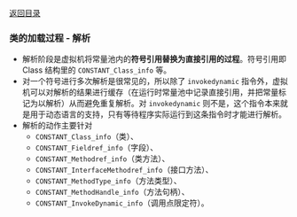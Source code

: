 [返回目录](../README.md)

### 类的加载过程 - 解析


- 解析阶段是虚拟机将常量池内的**符号引用替换为直接引用的过程**。符号引用即 Class 结构里的 `CONSTANT_Class_info` 等。
- 对一个符号进行多次解析是很常见的，所以除了 `invokedynamic` 指令外，虚拟机可以对解析的结果进行缓存（在运行时常量池中记录直接引用，并把常量标记为以解析）从而避免重复解析。对 `invokedynamic` 则不是，这个指令本来就是用于动态语言的支持，只有等待程序实际运行到这条指令时才能进行解析。
- 解析的动作主要针对 
    - `CONSTANT_Class_info`（类）、
    - `CONSTANT_Fieldref_info`（字段）、
    - `CONSTANT_Methodref_info`（类方法）、
    - `CONSTANT_InterfaceMethodref_info`（接口方法）、
    - `CONSTANT_MethodType_info`（方法类型）、
    - `CONSTANT_MethodHandle_info`（方法句柄）、
    - `CONSTANT_InvokeDynamic_info`（调用点限定符）。

